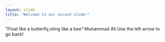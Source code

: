 ```yaml
---
layout: slide
title: "Welcome to our second slide!"
---
```

"Float like a butterfly,sting like a bee":Muhammad Ali
Use the left arrow to go back!









